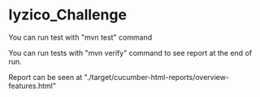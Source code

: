 # Iyzico_Challenge

You can run test with "mvn test" command

You can run tests with "mvn verify" command to see report at the end of run.

Report can be seen at "./target/cucumber-html-reports/overview-features.html"